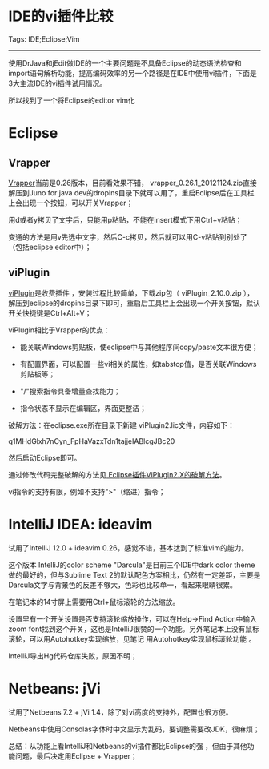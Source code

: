 # IDE的vi插件比较
Tags: IDE;Eclipse;Vim

------

使用DrJava和jEdit做IDE的一个主要问题是不具备Eclipse的动态语法检查和import语句解析功能，提高编码效率的另一个路径是在IDE中使用vi插件，下面是3大主流IDE的vi插件试用情况。

所以找到了一个将Eclipse的editor vim化

# Eclipse

## Vrapper

[Vrapper]( vrapper.sourceforge.net )当前是0.26版本，目前看效果不错， vrapper_0.26.1_20121124.zip直接解压到Juno for java dev的dropins目录下就可以用了，重启Eclipse后在工具栏上会出现一个按钮，可以开关Vrapper；

用d或者y拷贝了文字后，只能用p粘贴，不能在insert模式下用Ctrl+v粘贴；

变通的方法是用v先选中文字，然后C-c拷贝，然后就可以用C-v粘贴到别处了（包括eclipse editor中）；

## viPlugin

[viPlugin](http://www.viplugin.com/viplugin.htm)是收费插件 ，安装过程比较简单，下载zip包（ viPlugin_2.10.0.zip ），解压到eclipse的dropins目录下即可，重启后工具栏上会出现一个开关按钮，默认开关快捷键是Ctrl+Alt+V； 
 
viPlugin相比于Vrapper的优点：

* 能关联Windows剪贴板，使eclipse中与其他程序间copy/paste文本很方便；

* 有配置界面，可以配置一些vi相关的属性，如tabstop值，是否关联Windows剪贴板等；

* "/"搜索指令具备增量查找能力；

* 指令状态不显示在编辑区，界面更整洁；

破解方法：在eclipse.exe所在目录下新建 viPlugin2.lic文件，内容如下：

q1MHdGlxh7nCyn_FpHaVazxTdn1tajjeIABlcgJBc20

然后启动Eclipse即可。

通过修改代码完整破解的方法见[ Eclipse插件ViPlugin2.X的破解方法](http://www.cnblogs.com/mythboy/archive/2012/02/17/2356277.html)。

vi指令的支持有限，例如不支持">"（缩进）指令；

# IntelliJ IDEA: ideavim

试用了IntelliJ 12.0 + ideavim 0.26，感觉不错，基本达到了标准vim的能力。

这个版本 IntelliJ的color scheme "Darcula"是目前三个IDE中dark color theme做的最好的，但与Sublime Text 2的默认配色方案相比，仍然有一定差距，主要是Darcula文字与背景色的反差不够大，色彩也比较单一，看起来眼睛很累。 

在笔记本的14寸屏上需要用Ctrl+鼠标滚轮的方法缩放。 

设置里有一个开关设置是否支持滚轮缩放操作，可以在Help->Find Action中输入zoom font找到这个开关，这也是IntelliJ很赞的一个功能。另外笔记本上没有鼠标滚轮，可以用Autohotkey实现缩放，见笔记 用Autohotkey实现鼠标滚轮功能 。 

IntelliJ导出Hg代码仓库失败，原因不明； 

# Netbeans: jVi 

试用了Netbeans 7.2 + jVi 1.4，除了对vi高度的支持外，配置也很方便。 

Netbeans中使用Consolas字体时中文显示为乱码，要调整需要改JDK，很麻烦； 

总结：从功能上看IntelliJ和Netbeans的vi插件都比Eclipse的强 ，但由于其他功能问题，最后决定用Eclipse + Vrapper；
